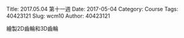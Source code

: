 Title: 2017.05.04 第十一週
Date: 2017-05-04
Category: Course
Tags: 40423121
Slug: wcm10
Author: 40423121

繪製2D齒輪和3D齒輪

<!-- PELICAN_END_SUMMARY -->
